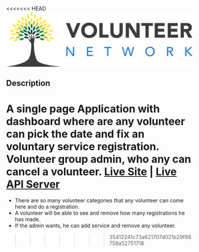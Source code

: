 
<<<<<<< HEAD <img src="./src/logos/Group 1329.png"/>
## Description
A single page Application with dashboard where are any volunteer can pick the date and fix an voluntary service registration. Volunteer group admin, who any can cancel a volunteer.
<a href="http://">Live Site</a> | <a href="http://">Live API Server</a> 
=======
* There are so many volunteer categories that any volunteer can come here and do a registration.
* A volunteer will be able to see and remove how many registrations he has made.
* If the admin wants, he can add service and remove any volunteer.


>>>>>>> 35412241c73a621707d021b29f98758a52751718
